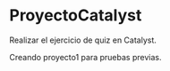# ProyectoCatalyst
  
Realizar el ejercicio de quiz en Catalyst. 

Creando proyecto1 para  pruebas previas.
